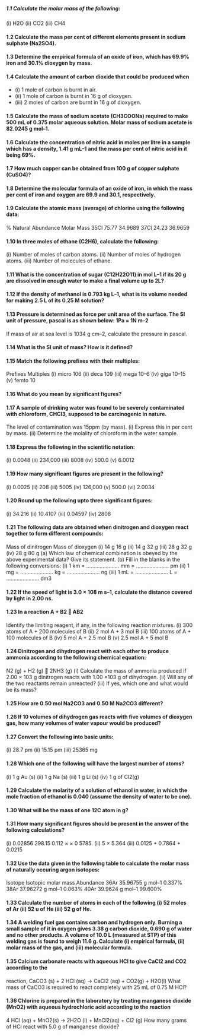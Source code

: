 ##### 1.1 Calculate the molar mass of the following:
(i) H2O (ii) CO2 (iii) CH4
#### 1.2 Calculate the mass per cent of different elements present in sodium sulphate (Na2SO4).
#### 1.3 Determine the empirical formula of an oxide of iron, which has 69.9% iron and 30.1% dioxygen by mass.
#### 1.4 Calculate the amount of carbon dioxide that could be produced when
* (i) 1 mole of carbon is burnt in air.
* (ii) 1 mole of carbon is burnt in 16 g of dioxygen.
* (iii) 2 moles of carbon are burnt in 16 g of dioxygen.
#### 1.5 Calculate the mass of sodium acetate (CH3COONa) required to make 500 mL of 0.375 molar aqueous solution. Molar mass of sodium acetate is 82.0245 g mol–1.
#### 1.6 Calculate the concentration of nitric acid in moles per litre in a sample which has a density, 1.41 g mL–1 and the mass per cent of nitric acid in it being 69%.
#### 1.7 How much copper can be obtained from 100 g of copper sulphate (CuSO4)?
#### 1.8 Determine the molecular formula of an oxide of iron, in which the mass per cent of iron and oxygen are 69.9 and 30.1, respectively.
#### 1.9 Calculate the atomic mass (average) of chlorine using the following data:
% Natural Abundance Molar Mass
35Cl 75.77 34.9689
37Cl 24.23 36.9659
#### 1.10 In three moles of ethane (C2H6), calculate the following:
(i) Number of moles of carbon atoms.
(ii) Number of moles of hydrogen atoms.
(iii) Number of molecules of ethane.
#### 1.11 What is the concentration of sugar (C12H22O11) in mol L–1 if its 20 g are dissolved in enough water to make a final volume up to 2L?
#### 1.12 If the density of methanol is 0.793 kg L–1, what is its volume needed for making 2.5 L of its 0.25 M solution?
#### 1.13 Pressure is determined as force per unit area of the surface. The SI unit of pressure, pascal is as shown below: 1Pa = 1N m–2
If mass of air at sea level is 1034 g cm–2, calculate the pressure in pascal.
#### 1.14 What is the SI unit of mass? How is it defined?
#### 1.15 Match the following prefixes with their multiples:
Prefixes Multiples
(i) micro 106
(ii) deca 109
(iii) mega 10–6
(iv) giga 10–15
(v) femto 10
#### 1.16 What do you mean by significant figures?
#### 1.17 A sample of drinking water was found to be severely contaminated with chloroform, CHCl3, supposed to be carcinogenic in nature. 
The level of contamination was 15ppm (by mass).
(i) Express this in per cent by mass.
(ii) Determine the molality of chloroform in the water sample.
#### 1.18 Express the following in the scientific notation:
(i) 0.0048
(ii) 234,000
(iii) 8008
(iv) 500.0
(v) 6.0012
#### 1.19 How many significant figures are present in the following?
(i) 0.0025
(ii) 208
(iii) 5005
(iv) 126,000
(v) 500.0
(vi) 2.0034
#### 1.20 Round up the following upto three significant figures:
(i) 34.216
(ii) 10.4107
(iii) 0.04597
(iv) 2808
#### 1.21 The following data are obtained when dinitrogen and dioxygen react together to form different compounds:
Mass of dinitrogen Mass of dioxygen
(i) 14 g 16 g
(ii) 14 g 32 g
(iii) 28 g 32 g
(iv) 28 g 80 g
(a) Which law of chemical combination is obeyed by the above experimental data?
Give its statement.
(b) Fill in the blanks in the following conversions:
(i) 1 km = ...................... mm = ...................... pm
(ii) 1 mg = ...................... kg = ...................... ng
(iii) 1 mL = ...................... L = ...................... dm3
#### 1.22 If the speed of light is 3.0 × 108 m s–1, calculate the distance covered by light in 2.00 ns.
#### 1.23 In a reaction A + B2  AB2
Identify the limiting reagent, if any, in the following reaction mixtures.
(i) 300 atoms of A + 200 molecules of B
(ii) 2 mol A + 3 mol B
(iii) 100 atoms of A + 100 molecules of B
(iv) 5 mol A + 2.5 mol B
(v) 2.5 mol A + 5 mol B
#### 1.24 Dinitrogen and dihydrogen react with each other to produce ammonia according to the following chemical equation:
N2 (g) + H2 (g)  2NH3 (g)
(i) Calculate the mass of ammonia produced if 2.00 × 103 g dinitrogen reacts
with 1.00 ×103 g of dihydrogen.
(ii) Will any of the two reactants remain unreacted?
(iii) If yes, which one and what would be its mass?
#### 1.25 How are 0.50 mol Na2CO3 and 0.50 M Na2CO3 different?
#### 1.26 If 10 volumes of dihydrogen gas reacts with five volumes of dioxygen gas, how many volumes of water vapour would be produced?
#### 1.27 Convert the following into basic units:
(i) 28.7 pm
(ii) 15.15 pm
(iii) 25365 mg
#### 1.28 Which one of the following will have the largest number of atoms?
(i) 1 g Au (s)
(ii) 1 g Na (s)
(iii) 1 g Li (s)
(iv) 1 g of Cl2(g)
#### 1.29 Calculate the molarity of a solution of ethanol in water, in which the mole fraction of ethanol is 0.040 (assume the density of water to be one).
#### 1.30 What will be the mass of one 12C atom in g?
#### 1.31 How many significant figures should be present in the answer of the following calculations?
(i) 0.02856 298.15 0.112 × ×
0 5785. (ii) 5 × 5.364
(iii) 0.0125 + 0.7864 + 0.0215
#### 1.32 Use the data given in the following table to calculate the molar mass of naturally occuring argon isotopes:
Isotope Isotopic molar mass Abundance
36Ar 35.96755 g mol–1 0.337%
38Ar 37.96272 g mol–1 0.063%
40Ar 39.9624 g mol–1 99.600%
#### 1.33 Calculate the number of atoms in each of the following (i) 52 moles of Ar (ii) 52 u of He (iii) 52 g of He.
#### 1.34 A welding fuel gas contains carbon and hydrogen only. Burning a small sample of it in oxygen gives 3.38 g carbon dioxide, 0.690 g of water and no other products. A volume of 10.0 L (measured at STP) of this welding gas is found to weigh 11.6 g. Calculate (i) empirical formula, (ii) molar mass of the gas, and (iii) molecular formula.
#### 1.35 Calcium carbonate reacts with aqueous HCl to give CaCl2 and CO2 according to the
reaction, CaCO3 (s) + 2 HCl (aq) → CaCl2 (aq) + CO2(g) + H2O(l)
What mass of CaCO3 is required to react completely with 25 mL of 0.75 M HCl?
#### 1.36 Chlorine is prepared in the laboratory by treating manganese dioxide (MnO2) with aqueous hydrochloric acid according to the reaction 
4 HCl (aq) + MnO2(s) → 2H2O (l) + MnCl2(aq) + Cl2 (g)
How many grams of HCl react with 5.0 g of manganese dioxide?
